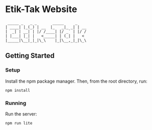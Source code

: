 Etik-Tak Website
================

     _____ _   _ _       _____     _    
    | ____| |_(_) | __  |_   _|_ _| | __
    |  _| | __| | |/ /____| |/ _` | |/ /
    | |___| |_| |   <_____| | (_| |   <
    |_____|\__|_|_|\_\    |_|\__,_|_|\_\


Getting Started
---------------

### Setup

Install the npm package manager. Then, from the root directory, run:

`npm install`

### Running

Run the server:

`npm run lite`
